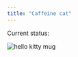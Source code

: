 ```yaml
---
title: "Caffeine cat"
---
```


Current status:

![hello kitty mug](http://static.cyprio.net/wtf/IMG_7526.jpg)

